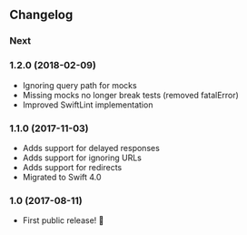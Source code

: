 ## Changelog

### Next

### 1.2.0 (2018-02-09)
- Ignoring query path for mocks
- Missing mocks no longer break tests (removed fatalError)
- Improved SwiftLint implementation

### 1.1.0 (2017-11-03)
- Adds support for delayed responses
- Adds support for ignoring URLs
- Adds support for redirects
- Migrated to Swift 4.0

### 1.0 (2017-08-11)

- First public release! 🎉